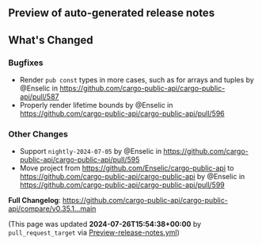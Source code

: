 ## Preview of auto-generated release notes
<!-- Release notes generated using configuration in .github/release.yml at main -->

## What's Changed
### Bugfixes
* Render `pub const` types in more cases, such as for arrays and tuples by @Enselic in https://github.com/cargo-public-api/cargo-public-api/pull/587
* Properly render lifetime bounds by @Enselic in https://github.com/cargo-public-api/cargo-public-api/pull/596
### Other Changes
* Support `nightly-2024-07-05` by @Enselic in https://github.com/cargo-public-api/cargo-public-api/pull/595
* Move project from https://github.com/Enselic/cargo-public-api to https://github.com/cargo-public-api/cargo-public-api by @Enselic in https://github.com/cargo-public-api/cargo-public-api/pull/599


**Full Changelog**: https://github.com/cargo-public-api/cargo-public-api/compare/v0.35.1...main


(This page was updated **2024-07-26T15:54:38+00:00** by `pull_request_target` via [Preview-release-notes.yml](https://github.com/cargo-public-api/cargo-public-api/actions/runs/10114093557))
